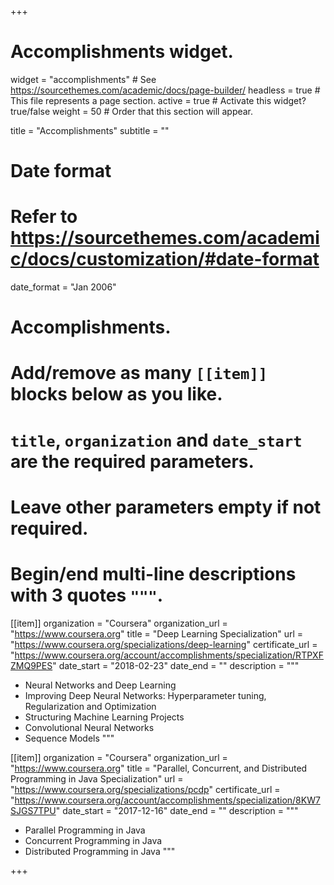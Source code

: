+++
# Accomplishments widget.
widget = "accomplishments"  # See https://sourcethemes.com/academic/docs/page-builder/
headless = true  # This file represents a page section.
active = true  # Activate this widget? true/false
weight = 50  # Order that this section will appear.

title = "Accomplish&shy;ments"
subtitle = ""

# Date format
#   Refer to https://sourcethemes.com/academic/docs/customization/#date-format
date_format = "Jan 2006"

# Accomplishments.
#   Add/remove as many `[[item]]` blocks below as you like.
#   `title`, `organization` and `date_start` are the required parameters.
#   Leave other parameters empty if not required.
#   Begin/end multi-line descriptions with 3 quotes `"""`.

[[item]]
  organization = "Coursera"
  organization_url = "https://www.coursera.org"
  title = "Deep Learning Specialization"
  url = "https://www.coursera.org/specializations/deep-learning"
  certificate_url = "https://www.coursera.org/account/accomplishments/specialization/RTPXFZMQ9PES"
  date_start = "2018-02-23"
  date_end = ""
  description = """
  * Neural Networks and Deep Learning
  * Improving Deep Neural Networks: Hyperparameter tuning, Regularization and Optimization
  * Structuring Machine Learning Projects
  * Convolutional Neural Networks
  * Sequence Models
  """

[[item]]
  organization = "Coursera"
  organization_url = "https://www.coursera.org"
  title = "Parallel, Concurrent, and Distributed Programming in Java Specialization"
  url = "https://www.coursera.org/specializations/pcdp"
  certificate_url = "https://www.coursera.org/account/accomplishments/specialization/8KW7SJGS7TPU"
  date_start = "2017-12-16"
  date_end = ""
  description = """
  * Parallel Programming in Java
  * Concurrent Programming in Java
  * Distributed Programming in Java
  """

+++
